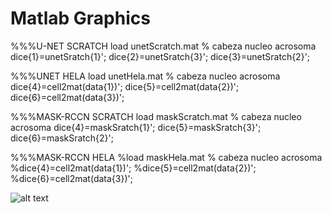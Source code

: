 # Matlab Graphics

%%%U-NET SCRATCH
load unetScratch.mat   % cabeza nucleo acrosoma
dice{1}=unetSratch{1}';
dice{2}=unetSratch{3}'; 
dice{3}=unetSratch{2}';

%%%UNET HELA
load unetHela.mat   % cabeza nucleo acrosoma
dice{4}=cell2mat(data{1})';
dice{5}=cell2mat(data{2})'; 
dice{6}=cell2mat(data{3})';

%%%MASK-RCCN SCRATCH
load maskScratch.mat % cabeza nucleo acrosoma
dice{4}=maskSratch{1}';
dice{5}=maskSratch{3}'; 
dice{6}=maskSratch{2}';

%%%MASK-RCCN HELA
%load maskHela.mat  % cabeza nucleo acrosoma
%dice{4}=cell2mat(data{1})';
%dice{5}=cell2mat(data{2})'; 
%dice{6}=cell2mat(data{3})';


![alt text](https://github.com/RuthMarin/[reponame]/blob/[branch]/image.jpg?raw=true)
